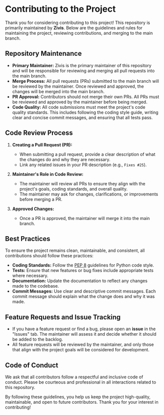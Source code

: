 # Contributing to the Project

Thank you for considering contributing to this project! This repository is primarily maintained by **Zivis**. Below are the guidelines and rules for maintaining the project, reviewing contributions, and merging to the main branch.

## Repository Maintenance

- **Primary Maintainer:** Zivis is the primary maintainer of this repository and will be responsible for reviewing and merging all pull requests into the main branch.
- **Merge Process:** All pull requests (PRs) submitted to the main branch will be reviewed by the maintainer. Once reviewed and approved, the changes will be merged into the main branch.
- **PR Approval:** Contributors should not merge their own PRs. All PRs must be reviewed and approved by the maintainer before being merged.
- **Code Quality:** All code submissions must meet the project's code quality standards. This includes following the coding style guide, writing clear and concise commit messages, and ensuring that all tests pass.

## Code Review Process

1. **Creating a Pull Request (PR):**
   - When submitting a pull request, provide a clear description of what the changes do and why they are necessary.
   - Link any related issues in your PR description (e.g., `Fixes #25`).

2. **Maintainer's Role in Code Review:**
   - The maintainer will review all PRs to ensure they align with the project's goals, coding standards, and overall quality.
   - The maintainer may ask for changes, clarifications, or improvements before merging a PR.
   
3. **Approved Changes:**
   - Once a PR is approved, the maintainer will merge it into the main branch.

## Best Practices

To ensure the project remains clean, maintainable, and consistent, all contributions should follow these practices:

- **Coding Standards:** Follow the [PEP 8](https://www.python.org/dev/peps/pep-0008/) guidelines for Python code style.
- **Tests:** Ensure that new features or bug fixes include appropriate tests where necessary.
- **Documentation:** Update the documentation to reflect any changes made to the codebase.
- **Commit Messages:** Use clear and descriptive commit messages. Each commit message should explain what the change does and why it was made.
  
## Feature Requests and Issue Tracking

- If you have a feature request or find a bug, please open an **issue** in the "Issues" tab. The maintainer will assess it and decide whether it should be added to the backlog.
- All feature requests will be reviewed by the maintainer, and only those that align with the project goals will be considered for development.

## Code of Conduct

We ask that all contributors follow a respectful and inclusive code of conduct. Please be courteous and professional in all interactions related to this repository.

By following these guidelines, you help us keep the project high-quality, maintainable, and open to future contributors. Thank you for your interest in contributing!

